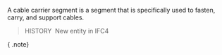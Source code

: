﻿A cable carrier segment is a segment that is specifically used to fasten, carry, and support cables.

> HISTORY&nbsp; New entity in IFC4

{ .note}
>
